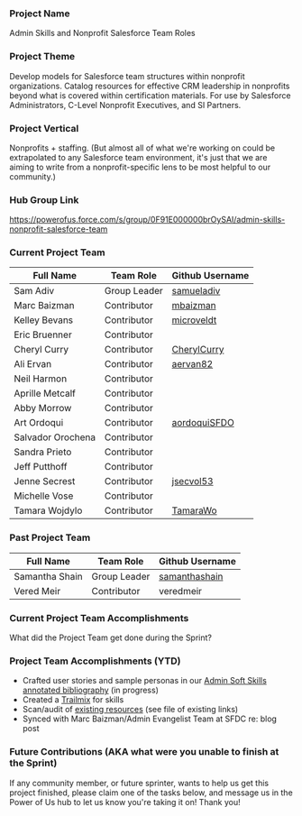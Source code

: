 ### Project Name
Admin Skills and Nonprofit Salesforce Team Roles

### Project Theme
Develop models for Salesforce team structures within nonprofit organizations. Catalog resources for effective CRM leadership in nonprofits beyond what is covered within certification materials. For use by Salesforce Administrators, C-Level Nonprofit Executives, and SI Partners.

### Project Vertical
Nonprofits + staffing. (But almost all of what we're working on could be extrapolated to any Salesforce team environment, it's just that we are aiming to write from a nonprofit-specific lens to be most helpful to our community.)

### Hub Group Link
https://powerofus.force.com/s/group/0F91E000000brOySAI/admin-skills-nonprofit-salesforce-team

### Current Project Team

Full Name | Team Role | Github Username
------------ | ------------- | ------------- |
Sam Adiv | Group Leader | [samueladiv](https://github.com/samueladiv)
Marc Baizman | Contributor | [mbaizman](https://github.com/mbaizman)
Kelley Bevans | Contributor | [microveldt](https://github.com/microveldt)
Eric Bruenner | Contributor
Cheryl Curry | Contributor | [CherylCurry](https://github.com/CherylCurry)
Ali Ervan | Contributor | [aervan82](https://github.com/aervan82)
Neil Harmon | Contributor
Aprille Metcalf | Contributor
Abby Morrow | Contributor
Art Ordoqui | Contributor | [aordoquiSFDO](https://github.com/aordoquiSFDO)
Salvador Orochena | Contributor
Sandra Prieto | Contributor
Jeff Putthoff | Contributor
Jenne Secrest | Contributor | [jsecvol53](https://github.com/jsecvol53)
Michelle Vose | Contributor
Tamara Wojdylo | Contributor | [TamaraWo](https://github.com/TamaraWo)


### Past Project Team

Full Name | Team Role | Github Username
------------ | ------------- | ------------- |
Samantha Shain | Group Leader | [samanthashain](https://github.com/samanthashain)
Vered Meir | Contributor | veredmeir 


### Current Project Team Accomplishments
What did the Project Team get done during the Sprint?

### Project Team Accomplishments (YTD)

* Crafted user stories and sample personas in our [Admin Soft Skills annotated bibliography](https://docs.google.com/document/d/1Zm7H5ItAS-UZC8IVvlzNYG_ZV3QXkP4FAC-C9IILP4Q/edit) (in progress)
* Created a [Trailmix](https://trailhead.salesforce.com/users/0055000000614D0AAI/trailmixes/admin-soft-skills) for skills
* Scan/audit of [existing resources](https://docs.google.com/spreadsheets/d/1BYHMNdWDvHSsSPD-JUCSUsXztO8h72AW5P3aF-N4VxQ/edit#gid=0) (see file of existing links)
* Synced with Marc Baizman/Admin Evangelist Team at SFDC re: blog post

### Future Contributions (AKA what were you unable to finish at the Sprint)

If any community member, or future sprinter, wants to help us get this project finished, please claim one of the tasks below, and message us in the Power of Us hub to let us know you're taking it on! Thank you!
